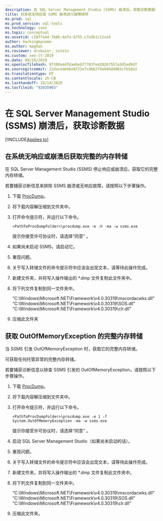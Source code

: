 ```yaml
---
description: 在 SQL Server Management Studio (SSMS) 崩溃后，获取诊断数据
title: 对系统无响应或 SSMS 崩溃进行故障排除
ms.prod: sql
ms.prod_service: sql-tools
ms.technology: ssms
ms.topic: conceptual
ms.assetid: c28ffa44-7b8b-4efa-b755-c7a3b1c11ce4
author: markingmyname
ms.author: maghan
ms.reviewer: drskwier, sstein
ms.custom: seo-lt-2019
ms.date: 09/18/2019
ms.openlocfilehash: 97200a4dfdaebeb77703fe420267557a3d5ad9d7
ms.sourcegitcommit: 22dacedeb6e8721e7cdb6279a946d4002cfb5da3
ms.translationtype: HT
ms.contentlocale: zh-CN
ms.lasthandoff: 10/14/2020
ms.locfileid: "92035903"
---
```

# <a name="get-diagnostic-data-after-a-sql-server-management-studio-ssms-crash"></a>在 SQL Server Management Studio (SSMS) 崩溃后，获取诊断数据

[!INCLUDE[Applies to](../../includes/appliesto-ss-asdb-asdw-xxx-md.md)]

## <a name="get-full-memory-dump-after-an-unresponsive-system-or-crash"></a>在系统无响应或崩溃后获取完整的内存转储

在 SQL Server Management Studio (SSMS) 停止响应或崩溃后，获取它的完整内存转储。

若要捕获诊断信息来排除 SSMS 崩溃或无响应故障，请按照以下步骤操作。

1. 下载 [ProcDump](/sysinternals/downloads/procdump)。

2. 将下载内容解压缩到文件夹中。

3. 打开命令提示符，并运行以下命令。

    ```console
    <PathToProcDumpFolder>\procdump.exe -e -h -ma -w ssms.exe
    ```

    提示你接受许可协议时，请选择“同意”  。

4. 如果尚未启动 SSMS，请启动它。

5. 重现问题。

6. 关于写入转储文件的命令提示符中应该会出现文本，请等待此操作完成。

7. 新建文件夹，并将写入操作输出的 *.dmp 文件复制此文件夹中。

8. 将下列文件复制到同一文件夹中。

    “C:\Windows\Microsoft.NET\Framework\v4.0.30319\mscordacwks.dll”  “C:\Windows\Microsoft.NET\Framework\v4.0.30319\SOS.dll”  “C:\Windows\Microsoft.NET\Framework\v4.0.30319\clr.dll”

9. 压缩此文件夹

## <a name="get-full-memory-dump-for-an-outofmemoryexception"></a>获取 OutOfMemoryException 的完整内存转储

当 SSMS 引发 OutOfMemoryException 时，获取它的完整内存转储。

可获取任何托管异常的完整内存转储。

若要捕获诊断信息以排查 SSMS 引发的 OutOfMemoryException，请按照以下步骤操作。

1. 下载 [ProcDump](/sysinternals/downloads/procdump)。

2. 将下载内容解压缩到文件夹中。

3. 打开命令提示符，并运行以下命令。

    ```console
    <PathToProcDumpFolder>\procdump.exe -e 1 -f System.OutOfMemoryException -ma -w ssms.exe
    ```

    提示你接受许可协议时，请选择“同意”  。

4. 启动 SQL Server Management Studio（如果尚未启动的话）。

5. 重现问题。

6. 关于写入转储文件的命令提示符中应该会出现文本，请等待此操作完成。

7. 新建文件夹，并将写入操作输出的 *.dmp 文件复制此文件夹中。

8. 将下列文件复制到同一文件夹中。

    “C:\Windows\Microsoft.NET\Framework\v4.0.30319\mscordacwks.dll”  “C:\Windows\Microsoft.NET\Framework\v4.0.30319\SOS.dll”  “C:\Windows\Microsoft.NET\Framework\v4.0.30319\clr.dll”

9. 压缩此文件夹。